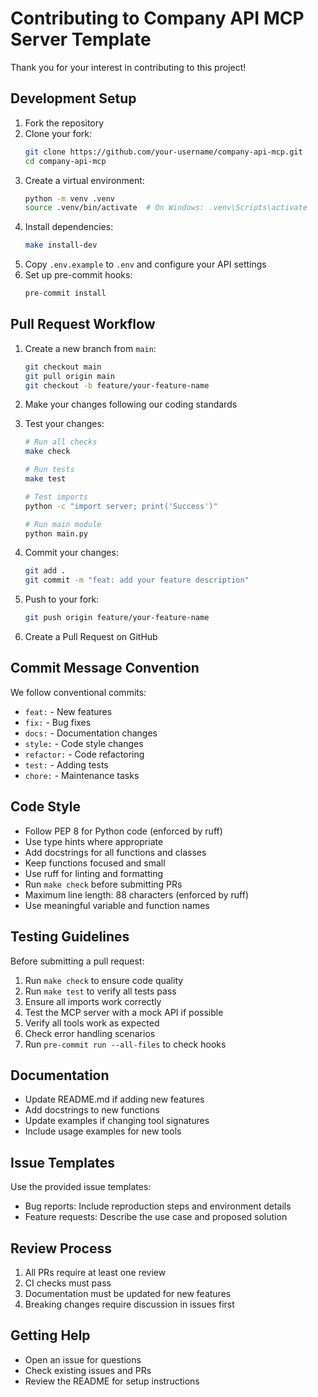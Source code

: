 # Contributing to Company API MCP Server Template

Thank you for your interest in contributing to this project!

## Development Setup

1. Fork the repository
2. Clone your fork:
   ```bash
   git clone https://github.com/your-username/company-api-mcp.git
   cd company-api-mcp
   ```
3. Create a virtual environment:
   ```bash
   python -m venv .venv
   source .venv/bin/activate  # On Windows: .venv\Scripts\activate
   ```
4. Install dependencies:
   ```bash
   make install-dev
   ```
5. Copy `.env.example` to `.env` and configure your API settings
6. Set up pre-commit hooks:
   ```bash
   pre-commit install
   ```

## Pull Request Workflow

1. Create a new branch from `main`:
   ```bash
   git checkout main
   git pull origin main
   git checkout -b feature/your-feature-name
   ```

2. Make your changes following our coding standards

3. Test your changes:
   ```bash
   # Run all checks
   make check
   
   # Run tests
   make test
   
   # Test imports
   python -c "import server; print('Success')"
   
   # Run main module
   python main.py
   ```

4. Commit your changes:
   ```bash
   git add .
   git commit -m "feat: add your feature description"
   ```

5. Push to your fork:
   ```bash
   git push origin feature/your-feature-name
   ```

6. Create a Pull Request on GitHub

## Commit Message Convention

We follow conventional commits:
- `feat:` - New features
- `fix:` - Bug fixes
- `docs:` - Documentation changes
- `style:` - Code style changes
- `refactor:` - Code refactoring
- `test:` - Adding tests
- `chore:` - Maintenance tasks

## Code Style

- Follow PEP 8 for Python code (enforced by ruff)
- Use type hints where appropriate
- Add docstrings for all functions and classes
- Keep functions focused and small
- Use ruff for linting and formatting
- Run `make check` before submitting PRs
- Maximum line length: 88 characters (enforced by ruff)
- Use meaningful variable and function names

## Testing Guidelines

Before submitting a pull request:

1. Run `make check` to ensure code quality
2. Run `make test` to verify all tests pass
3. Ensure all imports work correctly
4. Test the MCP server with a mock API if possible
5. Verify all tools work as expected
6. Check error handling scenarios
7. Run `pre-commit run --all-files` to check hooks

## Documentation

- Update README.md if adding new features
- Add docstrings to new functions
- Update examples if changing tool signatures
- Include usage examples for new tools

## Issue Templates

Use the provided issue templates:
- Bug reports: Include reproduction steps and environment details
- Feature requests: Describe the use case and proposed solution

## Review Process

1. All PRs require at least one review
2. CI checks must pass
3. Documentation must be updated for new features
4. Breaking changes require discussion in issues first

## Getting Help

- Open an issue for questions
- Check existing issues and PRs
- Review the README for setup instructions